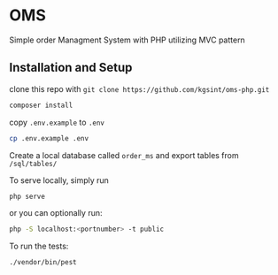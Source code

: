 # OMS

Simple order Managment System with PHP utilizing MVC pattern

## Installation and Setup 

clone this repo with `git clone https://github.com/kgsint/oms-php.git`
```bash
composer install
```
copy `.env.example` to `.env`
```bash
cp .env.example .env
```
Create a local database called `order_ms` and export tables from `/sql/tables/`


To serve locally, simply run 
```bash
php serve
```

or you can optionally run:
```bash
php -S localhost:<portnumber> -t public
```
To run the tests: 
```bash
./vendor/bin/pest
```
